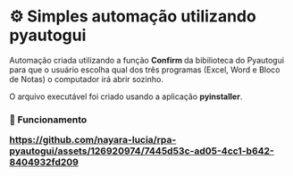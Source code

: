 # ⚙️ Simples automação utilizando pyautogui

Automação criada utilizando a função <strong> Confirm </strong> da bibilioteca do Pyautogui para que o usuário escolha qual dos três programas (Excel, Word e Bloco de Notas) o computador irá abrir sozinho.

O arquivo executável foi criado usando a aplicação <strong>pyinstaller</strong>.

<h3>🎥 Funcionamento

https://github.com/nayara-lucia/rpa-pyautogui/assets/126920974/7445d53c-ad05-4cc1-b642-8404932fd209


